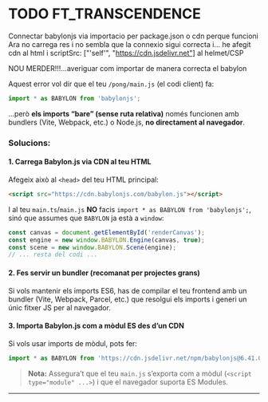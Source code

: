 # TODO FT_TRANSCENDENCE
Connectar babylonjs via importacio per package.json o cdn perque funcioni
Ara no carrega res i no sembla que la connexio sigui correcta i...
he afegit cdn al html i scriptSrc: ["'self'", "https://cdn.jsdelivr.net"] al helmet/CSP

NOU MERDER!!!...averiguar com importar de manera correcta el babylon

Aquest error vol dir que el teu `/pong/main.js` (el codi client) fa:

```typescript
import * as BABYLON from 'babylonjs';
```

...però **els imports “bare” (sense ruta relativa)** només funcionen amb bundlers (Vite, Webpack, etc.) o Node.js, **no directament al navegador**.

### Solucions:

#### 1. **Carrega Babylon.js via CDN al teu HTML**

Afegeix això al `<head>` del teu HTML principal:

```html
<script src="https://cdn.babylonjs.com/babylon.js"></script>
```

I al teu `main.ts`/`main.js` **NO** facis `import * as BABYLON from 'babylonjs';`, sinó que assumes que `BABYLON` ja està a `window`:

```javascript
const canvas = document.getElementById('renderCanvas');
const engine = new window.BABYLON.Engine(canvas, true);
const scene = new window.BABYLON.Scene(engine);
// ... resta del codi ...
```

#### 2. **Fes servir un bundler (recomanat per projectes grans)**

Si vols mantenir els imports ES6, has de compilar el teu frontend amb un bundler (Vite, Webpack, Parcel, etc.) que resolgui els imports i generi un únic fitxer JS per al navegador.

#### 3. **Importa Babylon.js com a mòdul ES des d’un CDN**

Si vols usar imports de mòdul, pots fer:

```javascript
import * as BABYLON from 'https://cdn.jsdelivr.net/npm/babylonjs@6.41.0/babylon.module.js';
```

> **Nota:** Assegura’t que el teu `main.js` s’exporta com a mòdul (`<script type="module" ...>`) i que el navegador suporta ES Modules.

---
